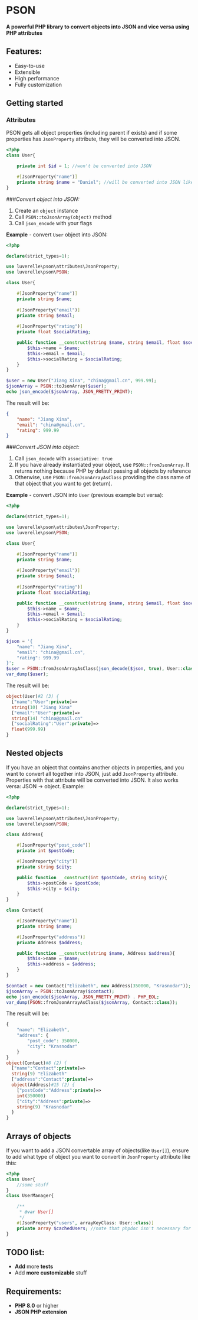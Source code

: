 # PSON

**A powerful PHP library to convert objects into JSON and vice versa using PHP attributes**
## Features:
- Easy-to-use
- Extensible
- High performance
- Fully customization

## Getting started
### Attributes
PSON gets all object properties (including parent if exists) and if some properties has `JsonProperty` attribute, 
they will be converted into JSON. 
```php
<?php
class User{

    private int $id = 1; //won't be converted into JSON

    #[JsonProperty("name")]
    private string $name = "Daniel"; //will be converted into JSON like {"name": "Daniel"} 
}
```
###_Convert object into JSON:_
1. Create an `object` instance
2. Call `PSON::toJsonArray(object)` method
3. Call `json_encode` with your flags

**Example** - convert `User` object into JSON:

```php
<?php

declare(strict_types=1);

use luverelle\pson\attributes\JsonProperty;
use luverelle\pson\PSON;

class User{

    #[JsonProperty("name")]
    private string $name;
    
    #[JsonProperty("email")]
    private string $email;
    
    #[JsonProperty("rating")]
    private float $socialRating;

    public function __construct(string $name, string $email, float $socialRating){
        $this->name = $name;
        $this->email = $email;
        $this->socialRating = $socialRating;
    }
}

$user = new User("Jiang Xina", "china@gmail.cn", 999.99);
$jsonArray = PSON::toJsonArray($user);
echo json_encode($jsonArray, JSON_PRETTY_PRINT);
```
The result will be:
```json
{
    "name": "Jiang Xina",
    "email": "china@gmail.cn",
    "rating": 999.99
}
```

###_Convert JSON into object_:
1. Call `json_decode` with `associative: true`
2. If you have already instantiated your object, use `PSON::fromJsonArray`.
It returns nothing because PHP by default passing all objects by reference
3. Otherwise, use `PSON::fromJsonArrayAsClass` providing the class name of that object that you want to get (return).

**Example** - convert JSON into `User` (previous example but versa):

```php
<?php

declare(strict_types=1);

use luverelle\pson\attributes\JsonProperty;
use luverelle\pson\PSON;

class User{

    #[JsonProperty("name")]
    private string $name;
    
    #[JsonProperty("email")]
    private string $email;
    
    #[JsonProperty("rating")]
    private float $socialRating;

    public function __construct(string $name, string $email, float $socialRating){
        $this->name = $name;
        $this->email = $email;
        $this->socialRating = $socialRating;
    }
}

$json = '{
    "name": "Jiang Xina",
    "email": "china@gmail.cn",
    "rating": 999.99
}';
$user = PSON::fromJsonArrayAsClass(json_decode($json, true), User::class);
var_dump($user);
```
The result will be:
```php
object(User)#2 (3) {
  ["name":"User":private]=>
  string(10) "Jiang Xina"
  ["email":"User":private]=>
  string(14) "china@gmail.cn"
  ["socialRating":"User":private]=>
  float(999.99)
}
```

## Nested objects
If you have an object that contains another objects in properties, and you want to convert all together into JSON,
    just add `JsonProperty` attribute. Properties with that attribute will be converted into JSON.
It also works versa: JSON -> object. 
Example:
```php
<?php

declare(strict_types=1);

use luverelle\pson\attributes\JsonProperty;
use luverelle\pson\PSON;

class Address{

    #[JsonProperty("post_code")]
    private int $postCode;

    #[JsonProperty("city")]
    private string $city;

    public function __construct(int $postCode, string $city){
        $this->postCode = $postCode;
        $this->city = $city;
    }
}

class Contact{

    #[JsonProperty("name")]
    private string $name;

    #[JsonProperty("address")]
    private Address $address;

    public function __construct(string $name, Address $address){
        $this->name = $name;
        $this->address = $address;
    }
}

$contact = new Contact("Elizabeth", new Address(350000, "Krasnodar"));
$jsonArray = PSON::toJsonArray($contact);
echo json_encode($jsonArray, JSON_PRETTY_PRINT) . PHP_EOL;
var_dump(PSON::fromJsonArrayAsClass($jsonArray, Contact::class));
```
The result will be:
```php
{
    "name": "Elizabeth",
    "address": {
        "post_code": 350000,
        "city": "Krasnodar"
    }
}
object(Contact)#8 (2) {
  ["name":"Contact":private]=>
  string(9) "Elizabeth"
  ["address":"Contact":private]=>
  object(Address)#15 (2) {
    ["postCode":"Address":private]=>
    int(350000)
    ["city":"Address":private]=>
    string(9) "Krasnodar"
  }
}
```
## Arrays of objects
If you want to add a JSON convertable array of objects(like `User[]`), 
ensure to add what type of object you want to convert in `JsonProperty` attribute like this:
```php
<?php
class User{
    //some stuff
}
class UserManager{

    /**
     * @var User[]
     */
    #[JsonProperty("users", arrayKeyClass: User::class)]
    private array $cachedUsers; //note that phpdoc isn't necessary for json, it's for type hinting in IDE
}
```

## TODO list:
- **Add** more **tests**
- Add **more customizable** stuff

## Requirements:
- **PHP 8.0** or higher
- **JSON PHP extension**